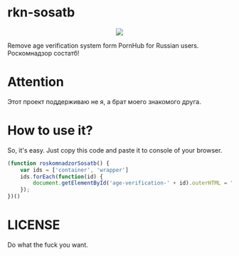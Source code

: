 # rkn-sosatb

<p align="center">
  <img src="https://user-images.githubusercontent.com/15812620/45451528-08215100-b6e4-11e8-92c3-2161e773ef58.png"/>
</p>

Remove age verification system form PornHub for Russian users. Роскомнадзор состатб!

# Attention
Этот проект поддерживаю не я, а брат моего знакомого друга.

# How to use it?

So, it's easy. Just copy this code and paste it to console of your browser.

```js
(function roskomnadzorSosatb() {
    var ids = ['container', 'wrapper']
    ids.forEach(function(id) {
        document.getElementById('age-verification-' + id).outerHTML = "";
    });
})()
```

# LICENSE
Do what the fuck you want.
